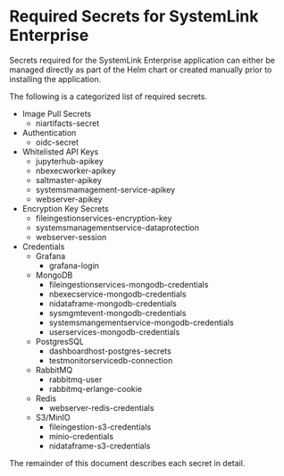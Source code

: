 # Required Secrets for SystemLink Enterprise

Secrets required for the SystemLink Enterprise application can either be managed directly as part of the Helm chart or created manually prior to installing the application.

The following is a categorized list of required secrets.

- Image Pull Secrets
    - niartifacts-secret
- Authentication
    - oidc-secret
- Whitelisted API Keys
    - jupyterhub-apikey
    - nbexecworker-apikey
    - saltmaster-apikey
    - systemsmamagement-service-apikey
    - webserver-apikey
- Encryption Key Secrets
    - fileingestionservices-encryption-key
    - systemsmanagementservice-dataprotection
    - webserver-session
- Credentials
    - Grafana
        - grafana-login
    - MongoDB
        - fileingestionservices-mongodb-credentials
        - nbexecservice-mongodb-credentials
        - nidataframe-mongodb-credentials
        - sysmgmtevent-mongodb-credentials
        - systemsmangementservice-mongodb-credentials
        - userservices-mongodb-credentials
    - PostgresSQL
        - dashboardhost-postgres-secrets
        - testmonitorservicedb-connection
    - RabbitMQ
        - rabbitmq-user
        - rabbitmq-erlange-cookie
    - Redis
        - webserver-redis-credentials
    - S3/MinIO
        - fileingestion-s3-credentials
        - minio-credentials
        - nidataframe-s3-credentials

The remainder of this document describes each secret in detail.

